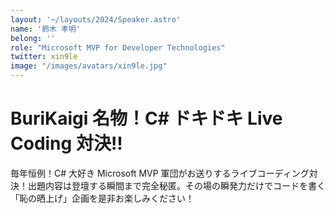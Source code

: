 ```yaml
---
layout: '~/layouts/2024/Speaker.astro'
name: '鈴木 孝明'
belong: ''
role: "Microsoft MVP for Developer Technologies"
twitter: xin9le
image: "/images/avatars/xin9le.jpg"
---
```


# BuriKaigi 名物！C# ドキドキ Live Coding 対決!!

毎年恒例！C# 大好き Microsoft MVP 軍団がお送りするライブコーディング対決！出題内容は登壇する瞬間まで完全秘匿。その場の瞬発力だけでコードを書く「恥の晒上げ」企画を是非お楽しみください！
